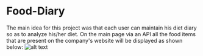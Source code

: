 # Food-Diary
The main idea for this project was that each user can maintain his diet diary so as to analyze his/her diet. On the main page via an API all the food items that are present on the company's website will be displayed as shown below:
![alt text]()
